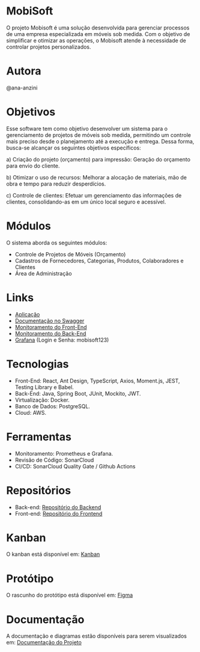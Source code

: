 # MobiSoft
O projeto Mobisoft é uma solução desenvolvida para gerenciar processos de uma empresa especializada em móveis sob medida. Com o objetivo de simplificar e otimizar as operações, o Mobisoft atende à necessidade de controlar projetos personalizados.

# Autora
@ana-anzini

# Objetivos
Esse software tem como objetivo desenvolver um sistema para o gerenciamento de projetos de móveis sob medida, permitindo um controle mais preciso desde o planejamento até a execução e entrega. 
Dessa forma, busca-se alcançar os seguintes objetivos específicos: 
<p>a) Criação do projeto (orçamento) para impressão: Geração do orçamento para envio do cliente.</p>
<p>b) Otimizar o uso de recursos: Melhorar a alocação de materiais, mão de obra e tempo para reduzir desperdícios.</p>
<p>c) Controle de clientes: Efetuar um gerenciamento das informações de clientes, consolidando-as em um único local seguro e acessível.</p>

# Módulos
O sistema aborda os seguintes módulos: 
- Controle de Projetos de Móveis (Orçamento) 
- Cadastros de Fornecedores, Categorias, Produtos, Colaboradores e Clientes
- Área de Administração

# Links
- [Aplicação](https://mobisoft.site/)
- [Documentação no Swagger](https://mobisoft.site/api/swagger-ui/index.html)
- [Monitoramento do Front-End](https://sonarcloud.io/project/overview?id=ana-anzini_mobisoft-frontend)
- [Monitoramento do Back-End](https://sonarcloud.io/project/overview?id=ana-anzini_mobisoft-backend)
- [Grafana](http://54.160.179.69:3000/d/OS7-NUiGz/spring-boot-statistics-and-endpoint-metrics?orgId=1&refresh=10s) (Login e Senha: mobisoft123)

# Tecnologias
- Front-End: React, Ant Design, TypeScript, Axios, Moment.js, JEST, Testing Library e Babel.
- Back-End: Java, Spring Boot, JUnit, Mockito, JWT.
- Virtualização: Docker.
- Banco de Dados: PostgreSQL.
- Cloud: AWS.

# Ferramentas
- Monitoramento: Prometheus e Grafana.
- Revisão de Código: SonarCloud
- CI/CD: SonarCloud Quality Gate / Github Actions

# Repositórios
- Back-end: [Repositório do Backend](https://github.com/ana-anzini/mobisoft-backend)
- Front-end: [Repositório do Frontend](https://github.com/ana-anzini/mobisoft-frontend)

# Kanban
O kanban está disponível em: [Kanban](https://anabeanzini.atlassian.net/jira/software/projects/KAN/boards/1)

# Protótipo
O rascunho do protótipo está disponível em: [Figma](https://www.figma.com/design/21McOj3f2KTMBTQmehgPtr/Prot%C3%B3tipo---Rascunho?node-id=0-1&t=EmNTTaIUKfXBmQ17-1)

# Documentação
A documentação e diagramas estão disponíveis para serem visualizados em: [Documentação do Projeto](https://catolicasc-my.sharepoint.com/:w:/g/personal/ana_anzini_catolicasc_edu_br/ESXxP1-_-n9DuvIhLMQy0rgBEmPmxebeYMRWTN0dDt88dQ?e=X06Qpt)

